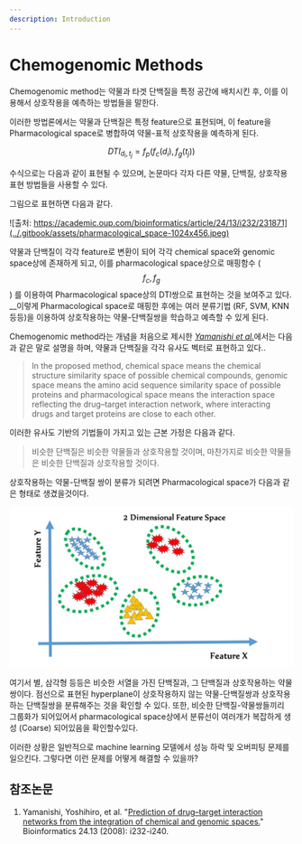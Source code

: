 ```yaml
---
description: Introduction
---
```


# Chemogenomic Methods

Chemogenomic method는 약물과 타겟 단백질을 특정 공간에 배치시킨 후, 이를 이용해서 상호작용을 예측하는 방법들을 말한다.

이러한 방법론에서는 약물과 단백질은 특정 feature으로 표현되며, 이 feature을 Pharmacological space로 병합하여 약물-표적 상호작용을 예측하게 된다.

$$
DTI_{d_i,t_j}=f_p\big(f_c(d_i),f_g(t_j)\big)
$$

수식으로는 다음과 같이 표현될 수 있으며, 논문마다 각자 다른 약물, 단백질, 상호작용 표현 방법들을 사용할 수 있다.

그림으로 표현하면 다음과 같다.

![&#xCD9C;&#xCC98;: https://academic.oup.com/bioinformatics/article/24/13/i232/231871](../.gitbook/assets/pharmacological_space-1024x456.jpeg)

약물과 단백질이 각각 feature로 변환이 되어 각각 chemical space와 genomic space상에 존재하게 되고, 이를 pharmacological space상으로 매핑함수 \( $$f_c, f_g$$\) 를 이용하여 Pharmacological space상의 DTI쌍으로 표현하는 것을 보여주고 있다. __이렇게 Pharmacological space로 매핑한 후에는 여러 분류기법 \(RF, SVM, KNN 등등\)을 이용하여 상호작용하는 약물-단백질쌍을 학습하고 예측할 수 있게 된다.

Chemogenomic method라는 개념을 처음으로 제시한 [_Yamanishi et al._](https://academic.oup.com/bioinformatics/article/24/13/i232/231871)에서는 다음과 같은 말로 설명을 하며, 약물과 단백질을 각각 유사도 벡터로 표현하고 있다..

> In the proposed method, chemical space means the chemical structure similarity space of possible chemical compounds, genomic space means the amino acid sequence similarity space of possible proteins and pharmacological space means the interaction space reflecting the drug–target interaction network, where interacting drugs and target proteins are close to each other.

이러한 유사도 기반의 기법들이 가지고 있는 근본 가정은 다음과 같다.

> 비슷한 단백질은 비슷한 약물들과 상호작용할 것이며, 마찬가지로 비슷한 약물들은 비슷한 단백질과 상호작용할 것이다.

상호작용하는 약물-단백질 쌍이 분류가 되려면 Pharmacological space가 다음과 같은 형태로 생겼을것이다.

![&#xCD9C;&#xCC98;: https://www.petersincak.com/news/why-i-do-not-believe-in-error-backpropagation/ ](../.gitbook/assets/four-reserach.jpg)

여기서 별, 삼각형 등등은 비슷한 서열을 가진 단백질과, 그 단백질과 상호작용하는 약물 쌍이다. 점선으로 표현된 hyperplane이 상호작용하지 않는 약물-단백질쌍과 상호작용하는 단백질쌍을 분류해주는 것을 확인할 수 있다. 또한, 비슷한 단백질-약물쌍들끼리 그룹화가 되어있어서 pharmacological space상에서 분류선이 여러개가 복잡하게 생성 \(Coarse\) 되어있음을 확인할수있다.

이러한 상황은 일반적으로 machine learning 모델에서 성능 하락 및 오버피팅 문제를 일으킨다. 그렇다면 이런 문제를 어떻게 해결할 수 있을까?

## 참조논문

1. Yamanishi, Yoshihiro, et al. "[Prediction of drug–target interaction networks from the integration of chemical and genomic spaces.](https://academic.oup.com/bioinformatics/article/24/13/i232/231871)" Bioinformatics 24.13 \(2008\): i232-i240.

